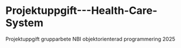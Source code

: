 # Projektuppgift---Health-Care-System
Projektuppgift grupparbete NBI objektorienterad programmering 2025
